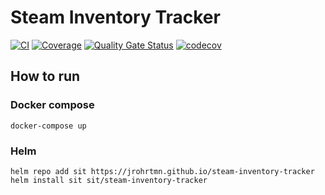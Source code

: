 # Steam Inventory Tracker

[![CI](https://github.com/jrohrtmn/steam-inventory-tracker/actions/workflows/main.yml/badge.svg?branch=master)](https://github.com/jrohrtmn/steam-inventory-tracker/actions/workflows/main.yml)
[![Coverage](https://sonarcloud.io/api/project_badges/measure?project=jrohrtmn_steam-inventory-tracker&metric=coverage)](https://sonarcloud.io/summary/new_code?id=jrohrtmn_steam-inventory-tracker)
[![Quality Gate Status](https://sonarcloud.io/api/project_badges/measure?project=jrohrtmn_steam-inventory-tracker&metric=alert_status)](https://sonarcloud.io/summary/new_code?id=jrohrtmn_steam-inventory-tracker)
[![codecov](https://codecov.io/gh/jrohrtmn/steam-inventory-tracker/graph/badge.svg?token=2B1VSN4JCT)](https://codecov.io/gh/jrohrtmn/steam-inventory-tracker)

## How to run
### Docker compose
```
docker-compose up
```
### Helm
```
helm repo add sit https://jrohrtmn.github.io/steam-inventory-tracker
helm install sit sit/steam-inventory-tracker
```
